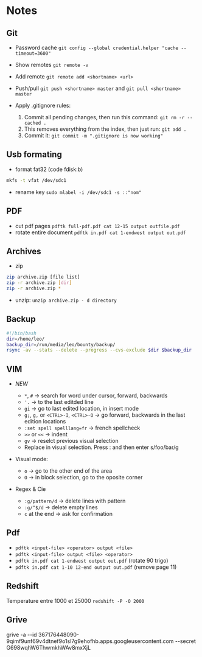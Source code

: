 # Notes

## Git
- Password cache
`git config --global credential.helper "cache --timeout=3600"`
- Show remotes
`git remote -v`
- Add remote
`git remote add <shortname> <url>`
- Push/pull
`git push <shortname> master` and `git pull <shortname> master`

- Apply .gitignore rules:
	1. Commit all pending changes, then run this command:
	`git rm -r --cached .`
	1. This removes everything from the index, then just run:
	`git add .`
	1. Commit it:
	`git commit -m ".gitignore is now working"`


## Usb formating
- format fat32 (code fdisk:b)
```sh
mkfs -t vfat /dev/sdc1 
```
- rename key
`sudo mlabel -i /dev/sdc1 -s ::"nom"`

## PDF
- cut pdf pages
`pdftk full-pdf.pdf cat 12-15 output outfile.pdf`
- rotate entire document
`pdftk in.pdf cat 1-endwest output out.pdf`

## Archives
- zip
```sh
zip archive.zip [file list]
zip -r archive.zip [dir]
zip -r archive.zip *
```

- unzip: 
`unzip archive.zip - d directory`

## Backup
```sh
#!/bin/bash
dir=/home/leo/
backup_dir=/run/media/leo/bounty/backup/
rsync -av --stats --delete --progress --cvs-exclude $dir $backup_dir
```

## VIM

- _NEW_
	* `*`, `#` -> search for word under cursor, forward, backwards
	* `'.`  -> to the last editded line
	* `gi`  -> go to last edited location, in insert mode
	* `g;`, `g,` or `<CTRL>-I`, `<CTRL>-O` -> go forward, backwards in the last edition locations
	* `:set spell spelllang=fr` -> french spellcheck
	* `>>` or `<<` -> indent
	* `gv` -> reselct previous visual selection
	* Replace in visual selection. Press :  and then enter s/foo/bar/g


- Visual mode:
	* `o`   -> go to the other end of the area
	* `O`   -> in block selection, go to the oposite corner

- Regex & Cie
	* `:g/pattern/d` -> delete lines with pattern
	* `:g/^$/d`      -> delete empty lines
	* `c` at the end -> ask for confirmation

## Pdf
- `pdftk <input-file> <operator> output <file>`
- `pdftk <input-file> output <file> <operator>`
- `pdftk in.pdf cat 1-endwest output out.pdf` (rotate 90 trigo)
- `pdftk in.pdf cat 1-10 12-end output out.pdf` (remove page 11)

## Redshift
Temperature entre 1000 et 25000
`redshift -P -O 2000`

## Grive
grive -a --id 367176448090-9qimf9unf69v4dtnef9o1sl7g9ehofhb.apps.googleusercontent.com --secret G698wqhW6ThwmkhWAv8mxXjL
